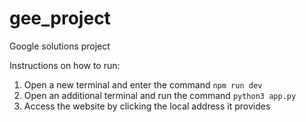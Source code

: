 # gee_project
Google solutions project

Instructions on how to run:

1) Open a new terminal and enter the command `npm run dev`
2) Open an additional terminal and run the command `python3 app.py`
3) Access the website by clicking the local address it provides
